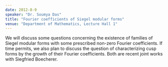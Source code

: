 ```yaml
---
date: 2012-8-9
speaker: "Dr. Soumya Das"
title: "Fourier coefficients of Siegel modular forms"
venue: "Department of Mathematics, Lecture Hall 1"
---
```

We will discuss some questions concerning the
existence of families of Siegel modular forms with some prescribed non-zero
Fourier coefficients. If time permits, we also plan to discuss the question
of characterizing cusp forms by the growth of their Fourier coefficients.
Both are recent joint works with Siegfried Boecherer.
